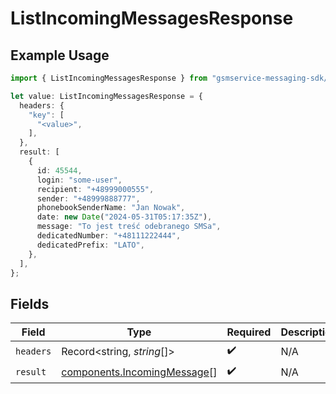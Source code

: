 # ListIncomingMessagesResponse

## Example Usage

```typescript
import { ListIncomingMessagesResponse } from "gsmservice-messaging-sdk/models/operations";

let value: ListIncomingMessagesResponse = {
  headers: {
    "key": [
      "<value>",
    ],
  },
  result: [
    {
      id: 45544,
      login: "some-user",
      recipient: "+48999000555",
      sender: "+48999888777",
      phonebookSenderName: "Jan Nowak",
      date: new Date("2024-05-31T05:17:35Z"),
      message: "To jest treść odebranego SMSa",
      dedicatedNumber: "+48111222444",
      dedicatedPrefix: "LATO",
    },
  ],
};
```

## Fields

| Field                                                                      | Type                                                                       | Required                                                                   | Description                                                                |
| -------------------------------------------------------------------------- | -------------------------------------------------------------------------- | -------------------------------------------------------------------------- | -------------------------------------------------------------------------- |
| `headers`                                                                  | Record<string, *string*[]>                                                 | :heavy_check_mark:                                                         | N/A                                                                        |
| `result`                                                                   | [components.IncomingMessage](../../models/components/incomingmessage.md)[] | :heavy_check_mark:                                                         | N/A                                                                        |